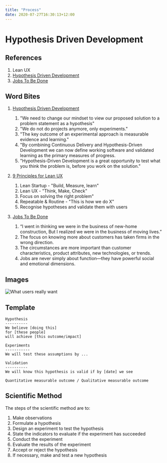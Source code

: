 ```yaml
---
title: "Process"
date: 2020-07-27T16:30:13+12:00
---
```


# Hypothesis Driven Development

## References
1. Lean UX
2. [Hypothesis Driven Development](https://www.thoughtworks.com/insights/articles/how-implement-hypothesis-driven-development)
3. [Jobs To Be Done](https://hbr.org/2016/09/know-your-customers-jobs-to-be-done)

## Word Bites

1. [Hypothesis Driven Development](https://www.thoughtworks.com/insights/articles/how-implement-hypothesis-driven-development)
    1. "We need to change our mindset to view our proposed solution to a problem statement as a hypothesis"
    2. "We do not do projects anymore, only experiments."
    3. "The key outcome of an experimental approach is measurable evidence and learning."
    4. "By combining Continuous Delivery and Hypothesis-Driven Development we can now define working software and validated learning as the primary measures of progress.
    5. "Hypothesis-Driven Development is a great opportunity to test what you think the problem is, before you work on the solution."

2. [9 Principles for Lean UX](https://medium.com/@geekrebel/9-principles-for-lean-ux-64d9fc4da41b)
    1. Lean Startup - "Build, Measure, learn"
    2. Lean UX - "Think, Make, Check"
    3. Focus on solving the right problem"
    4. Repeatable & Routine - "This is how we do X"
    5. Recognise hypotheses and validate them with users

3. [Jobs To Be Done](https://hbr.org/2016/09/know-your-customers-jobs-to-be-done)
    1. “I went in thinking we were in the business of new-home construction, But I realized we were in the business of moving lives.”
    2. The focus on knowing more about customers has taken firms in the wrong direction.
    3. The circumstances are more important than customer characteristics, product attributes, new technologies, or trends.
    4. Jobs are never simply about function—they have powerful social and emotional dimensions.

## Images
  ![What users really want](https://miro.medium.com/max/885/1*zKCygvaD47nCrqFTTmm8TQ.png)

## Template

    Hypothesis
    ----------
    We believe [doing this]
    for [these people]
    will achieve [this outcome/impact]

    Experiments
    -----------
    We will test these assumptions by ...

    Validation
    ----------
    We will know this hypothesis is valid if by [date] we see

    Quantitative measurable outcome / Qualitative measurable outcome

## Scientific Method

The steps of the scientific method are to:

1. Make observations
2. Formulate a hypothesis
3. Design an experiment to test the hypothesis
4. State the indicators to evaluate if the experiment has succeeded
5. Conduct the experiment
6. Evaluate the results of the experiment
7. Accept or reject the hypothesis
8. If necessary, make and test a new hypothesis
